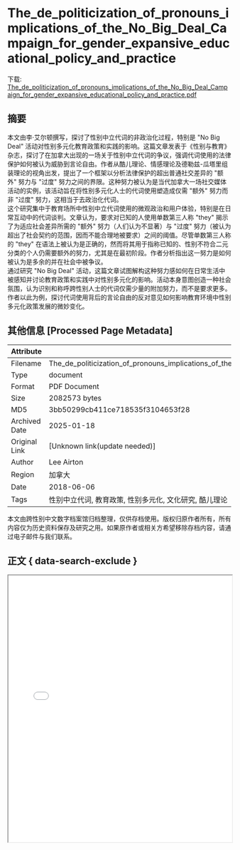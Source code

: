 # The_de_politicization_of_pronouns_implications_of_the_No_Big_Deal_Campaign_for_gender_expansive_educational_policy_and_practice

<!-- tcd_download_link -->
下载: <a href="../The_de_politicization_of_pronouns_implications_of_the_No_Big_Deal_Campaign_for_gender_expansive_educational_policy_and_practice.pdf" download>The_de_politicization_of_pronouns_implications_of_the_No_Big_Deal_Campaign_for_gender_expansive_educational_policy_and_practice.pdf</a>
<!-- tcd_download_link_end -->

## 摘要

<!-- tcd_abstract -->
本文由李·艾尔顿撰写，探讨了性别中立代词的非政治化过程，特别是 "No Big Deal" 活动对性别多元化教育政策和实践的影响。这篇文章发表于《性别与教育》杂志，探讨了在加拿大出现的一场关于性别中立代词的争议，强调代词使用的法律保护如何被认为威胁到言论自由。作者从酷儿理论、情感理论及德勒兹-瓜塔里组装理论的视角出发，提出了一个框架以分析法律保护的超出普通社交差异的 "额外" 努力与 "过度" 努力之间的界限。这种努力被认为是当代加拿大一场社交媒体活动的实例，该活动旨在将性别多元化人士的代词使用塑造成仅需 "额外" 努力而非 "过度" 努力，这相当于去政治化代词。  
这个研究集中于教育场所中性别中立代词使用的微观政治和用户体验，特别是在日常互动中的代词谈判。文章认为，要求对已知的人使用单数第三人称 "they" 揭示了为适应社会差异所需的 "额外" 努力（人们认为不显著）与 "过度" 努力（被认为超出了社会契约的范围，因而不能合理地被要求）之间的阈值。尽管单数第三人称的 "they" 在语法上被认为是正确的，然而将其用于指称已知的、性别不符合二元分类的个人仍需要额外的努力，尤其是在最初阶段。作者分析指出这一努力是如何被认为是多余的并在社会中被争议。  
通过研究 "No Big Deal" 活动，这篇文章试图解构这种努力感如何在日常生活中被感知并讨论教育政策和实践中对性别多元化的影响。活动本身意图创造一种社会氛围，认为识别和称呼跨性别人士的代词仅需少量的附加努力，而不是要求更多。作者以此为例，探讨代词使用背后的言论自由的反对意见如何影响教育环境中性别多元化政策发展的微妙变化。

<!-- tcd_abstract_end -->

## 其他信息 [Processed Page Metadata]

| Attribute       | Value                                  |
|-----------------|----------------------------------------|
| Filename        | The_de_politicization_of_pronouns_implications_of_the_No_Big_Deal_Campaign_for_gender_expansive_educational_policy_and_practice.pdf                             |
| Type            | document                                 |
| Format          | PDF Document                               |
| Size            | 2082573 bytes                           |
| MD5             | 3bb50299cb411ce718535f3104653f28                                  |
| Archived Date   | 2025-01-18                             |
| Original Link   | [Unknown link(update needed)]                         |
| Author          | Lee Airton                               |
| Region          | 加拿大                               |
| Date            | 2018-06-06                                 |
| Tags            | 性别中立代词, 教育政策, 性别多元化, 文化研究, 酷儿理论                                 |

本文由跨性别中文数字档案馆归档整理，仅供存档使用。版权归原作者所有，所有内容仅为历史资料保存及研究之用。如果原作者或相关方希望移除存档内容，请通过电子邮件与我们联系。

## 正文 { data-search-exclude }

<!-- tcd_main_text -->
<iframe src="../The_de_politicization_of_pronouns_implications_of_the_No_Big_Deal_Campaign_for_gender_expansive_educational_policy_and_practice.pdf" width="100%" height="600px">
    <p>无法显示PDF，请下载查看。</p>
</iframe>
<!-- tcd_main_text_end -->


